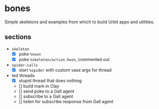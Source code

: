 # bones
Simple skeletons and examples from which to build Urbit apps and utilities.

## sections
* `skeleton`
  - [x] poke `%noun`
  - [x] poke `%skeleton/action.hoon`, commented out
* `spider-calls`
  - [x] start `%spider` with custom vase args for thread 

* ted threads
  - [x] stupid thread that does nothing
  - [] build mark in Clay
  - [] send poke to a Gall agent
  - [] subscribe to a Gall agent
  - [] listen for subscribe response from Gall agent
